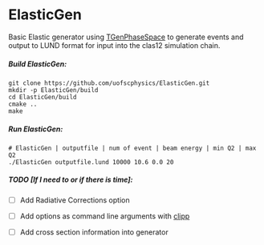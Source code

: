 # ElasticGen

Basic Elastic generator using [TGenPhaseSpace](https://root.cern.ch/doc/master/classTGenPhaseSpace.html) to generate events and output to LUND format for input into the clas12 simulation chain. 

##### Build ElasticGen:

```shell
git clone https://github.com/uofscphysics/ElasticGen.git
mkdir -p ElasticGen/build
cd ElasticGen/build
cmake .. 
make
```

##### Run ElasticGen:

```shell
# ElasticGen | outputfile | num of event | beam energy | min Q2 | max Q2
./ElasticGen outputfile.lund 10000 10.6 0.0 20
```

##### TODO [If I need to or if there is time]:

- [ ] Add Radiative Corrections option

- [ ] Add options as command line arguments with [clipp](https://github.com/muellan/clipp)

- [ ] Add cross section information into generator
